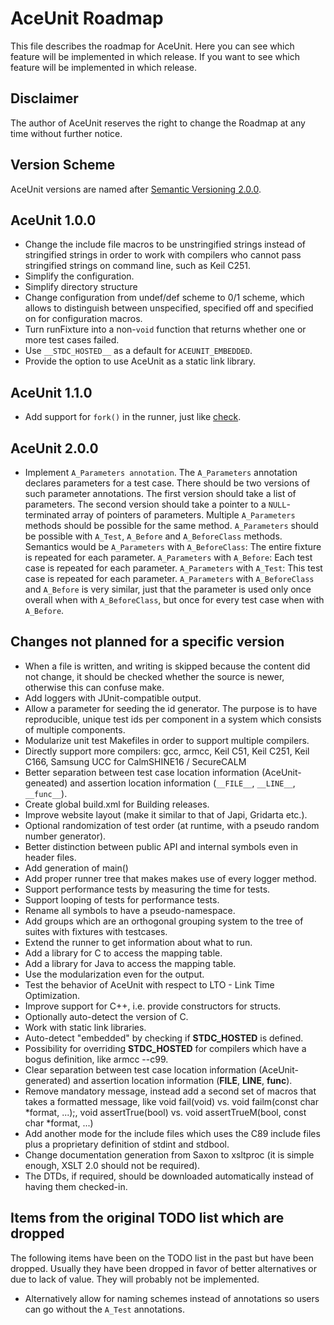 # AceUnit Roadmap

This file describes the roadmap for AceUnit.
Here you can see which feature will be implemented in which release.
If you want to see which feature will be implemented in which release.


## Disclaimer

The author of AceUnit reserves the right to change the Roadmap at any time without further notice.


## Version Scheme

AceUnit versions are named after [Semantic Versioning 2.0.0](http://semver.org/).


## AceUnit 1.0.0

- Change the include file macros to be unstringified strings instead of stringified strings in order to work with compilers who cannot pass stringified strings on command line, such as Keil C251.
- Simplify the configuration.
- Simplify directory structure
- Change configuration from undef/def scheme to 0/1 scheme, which allows to distinguish between unspecified, specified off and specified on for configuration macros.
- Turn runFixture into a non-`void` function that returns whether one or more test cases failed.
- Use `__STDC_HOSTED__` as a default for `ACEUNIT_EMBEDDED`.
- Provide the option to use AceUnit as a static link library.


## AceUnit 1.1.0

- Add support for `fork()` in the runner, just like [check](http://check.sourceforge.net/).


## AceUnit 2.0.0

- Implement `A_Parameters annotation`.
  The `A_Parameters` annotation declares parameters for a test case.
  There should be two versions of such parameter annotations.
  The first version should take a list of parameters.
  The second version should take a pointer to a `NULL`-terminated array of pointers of parameters.
  Multiple `A_Parameters` methods should be possible for the same method.
  `A_Parameters` should be possible with `A_Test`, `A_Before` and `A_BeforeClass` methods.
  Semantics would be
  `A_Parameters` with `A_BeforeClass`: The entire fixture is repeated for each parameter.
  `A_Parameters` with `A_Before`: Each test case is repeated for each parameter.
  `A_Parameters` with `A_Test`: This test case is repeated for each parameter.
  `A_Parameters` with `A_BeforeClass` and `A_Before` is very similar, just that the parameter is used only once overall when with `A_BeforeClass`, but once for every test case when with `A_Before`.


## Changes not planned for a specific version

- When a file is written, and writing is skipped because the content did not change, it should be checked whether the source is newer, otherwise this can confuse make.
- Add loggers with JUnit-compatible output.
- Allow a parameter for seeding the id generator.
  The purpose is to have reproducible, unique test ids per component in a system which consists of multiple components.
- Modularize unit test Makefiles in order to support multiple compilers.
- Directly support more compilers: gcc, armcc, Keil C51, Keil C251, Keil C166, Samsung UCC for CalmSHINE16 / SecureCALM
- Better separation between test case location information (AceUnit-geneated) and assertion location information (`__FILE__`, `__LINE__`, `__func__`).
- Create global build.xml for Building releases.
- Improve website layout (make it similar to that of Japi, Gridarta etc.).
- Optional randomization of test order (at runtime, with a pseudo random number generator).
- Better distinction between public API and internal symbols even in header files.
- Add generation of main()
- Add proper runner tree that makes makes use of every logger method.
- Support performance tests by measuring the time for tests.
- Support looping of tests for performance tests.
- Rename all symbols to have a pseudo-namespace.
- Add groups which are an orthogonal grouping system to the tree of suites with fixtures with testcases.
- Extend the runner to get information about what to run.
- Add a library for C to access the mapping table.
- Add a library for Java to access the mapping table.
- Use the modularization even for the output.
- Test the behavior of AceUnit with respect to LTO - Link Time Optimization.
- Improve support for C++, i.e. provide constructors for structs.
- Optionally auto-detect the version of C.
- Work with static link libraries.
- Auto-detect "embedded" by checking if __STDC_HOSTED__ is defined.
- Possibility for overriding __STDC_HOSTED__ for compilers which have a bogus definition, like armcc --c99.
- Clear separation between test case location information (AceUnit-generated) and assertion location information (__FILE__, __LINE__, __func__).
- Remove mandatory message, instead add a second set of macros that takes a formatted message, like void fail(void) vs. void failm(const char *format, ...);, void assertTrue(bool) vs. void assertTrueM(bool, const char *format, ...)
- Add another mode for the include files which uses the C89 include files plus a proprietary definition of stdint and stdbool.
- Change documentation generation from Saxon to xsltproc (it is simple enough, XSLT 2.0 should not be required).
- The DTDs, if required, should be downloaded automatically instead of having them checked-in.


## Items from the original TODO list which are dropped

The following items have been on the TODO list in the past but have been dropped.
Usually they have been dropped in favor of better alternatives or due to lack of value.
They will probably not be implemented.

- Alternatively allow for naming schemes instead of annotations so users can go without the `A_Test` annotations.
